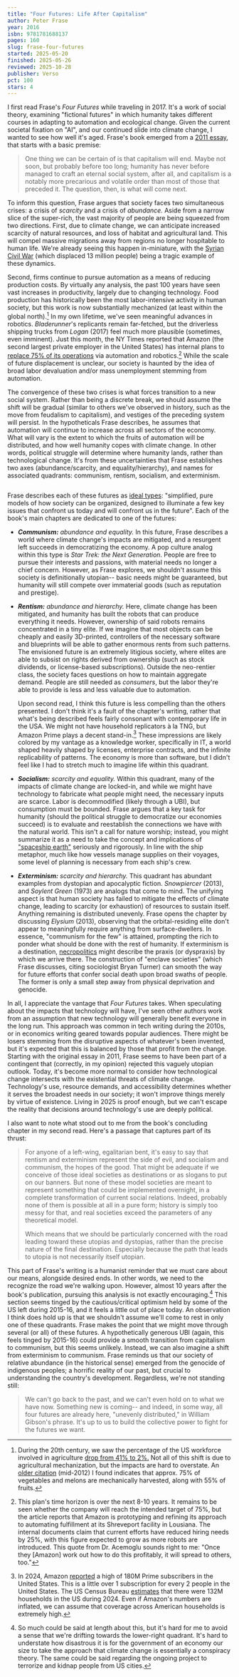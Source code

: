```yaml
---
title: "Four Futures: Life After Capitalism"
author: Peter Frase
year: 2016
isbn: 9781781688137
pages: 160
slug: frase-four-futures
started: 2025-05-20
finished: 2025-05-26
reviewed: 2025-10-28
publisher: Verso
pct: 100
stars: 4
---
```


I first read Frase's _Four Futures_ while traveling in 2017. It's a work of social theory, examining "fictional futures" in which humanity takes different courses in adapting to automation and ecological change. Given the current societal fixation on "AI", and our continued slide into climate change, I wanted to see how well it's aged. Frase's book emerged from a [2011 essay](https://jacobin.com/2011/12/four-futures), that starts with a basic premise:

> One thing we can be certain of is that capitalism will end. Maybe not soon, but probably before too long; humanity has never before managed to craft an eternal social system, after all, and capitalism is a notably more precarious and volatile order than most of those that preceded it. The question, then, is what will come next.

To inform this question, Frase argues that society faces two simultaneous crises: a crisis of _scarcity_ and a crisis of _abundance._ Aside from a narrow slice of the super-rich, the vast majority of people are being squeezed from two directions. First, due to climate change, we can anticipate increased scarcity of natural resources, and loss of habitat and agricultural land. This will compel massive migrations away from regions no longer hospitable to human life. We're already seeing this happen in-miniature, with the [Syrian Civil War](https://www.dw.com/en/how-climate-change-paved-the-way-to-war-in-syria/a-56711650) (which displaced 13 million people) being a tragic example of these dynamics.

Second, firms continue to pursue automation as a means of reducing production costs. By virtually any analysis, the past 100 years have seen vast increases in productivity, largely due to changing technology. Food production has historically been the most labor-intensive activity in human society, but this work is now substantially mechanized (at least within the global north).[^1] In my own lifetime, we've seen meaningful advances in robotics. _Bladerunner_'s replicants remain far-fetched, but the driverless shipping trucks from _Logan_ (2017) feel much more plausible (sometimes, even imminent). Just this month, the NY Times reported that Amazon (the second largest private employer in the United States) has internal plans to [replace 75% of its operations](https://www.nytimes.com/2025/10/21/technology/inside-amazons-plans-to-replace-workers-with-robots.html?unlocked_article_code=1.xE8.K_0w.uTh9pG4t5QZ6&smid=url-share) via automation and robotics.[^2] While the scale of future displacement is unclear, our society is haunted by the idea of broad labor devaluation and/or mass unemployment stemming from automation.

The convergence of these two crises is what forces transition to a new social system. Rather than being a discrete break, we should assume the shift will be gradual (similar to others we've observed in history, such as the move from feudalism to capitalism), and vestiges of the preceding system will persist. In the hypotheticals Frase describes, he assumes that automation will continue to increase across all sectors of the economy. What will vary is the extent to which the fruits of automation will be distributed, and how well humanity copes with climate change. In other words, political struggle will determine where humanity lands, rather than technological change. It's from these uncertainties that Frase establishes two axes (abundance/scarcity, and equality/hierarchy), and names for associated quadrants: communism, rentism, socialism, and exterminism.

<script>
  import { Plot, Text, RuleX, RuleY } from 'svelteplot';
  import { range } from 'd3-array';

  let domain = { domain: [-1, 1] };

  let text = [
    { x: -0.5, y: 0.5, lab: "communism" }, 
    { x: 0.5, y: 0.5, lab: "socialism" },
    { x: 0.5, y: -0.5, lab: "exterminism" },
    { x: -0.5, y: -0.5, lab: "rentism" },
  ];

  let axis_labels = [
    { x: -0.05, y: 0.87, lab: "equality", r: -90 },
    { x: -0.05, y: -0.85, lab: "hierarchy", r: -90 },
    { x: -0.84, y: 0.05, lab: "abundance", r: 0 },
    { x: 0.89, y: 0.05, lab: "scarcity", r: 0 },
  ]
</script>

<div class="columns is-centered">
  <div class="column is-half">
    <Plot x={domain} y={domain} axes={false}>
      <Text data={axis_labels} x="x" y="y" text="lab" rotate="r" />
      <Text data={text} x="x" y="y" text="lab" fontSize={20} />
      <RuleX data={[0]} />
      <RuleY data={[0]} />
    </Plot>
  </div>
</div>

Frase describes each of these futures as [ideal types](https://en.wikipedia.org/wiki/Ideal_type): "simplified, pure models of how society can be organized, designed to illuminate a few key issues that confront us today and will confront us in the future". Each of the book's main chapters are dedicated to one of the futures:

- _**Communism:** abundance and equality._ In this future, Frase describes a world where climate change's impacts are mitigated, and a resurgent left succeeds in democratizing the economy. A pop culture analog within this type is _Star Trek: the Next Generation_. People are free to pursue their interests and passions, with material needs no longer a chief concern. However, as Frase explores, we shouldn't assume this society is definitionally utopian-- basic needs might be guaranteed, but humanity will still compete over immaterial goods (such as reputation and prestige).

- _**Rentism:** abundance and hierarchy._ Here, climate change has been mitigated, and humanity has built the robots that can produce everything it needs. However, ownership of said robots remains concentrated in a tiny elite. If we imagine that most objects can be cheaply and easily 3D-printed, controllers of the necessary software and blueprints will be able to gather enormous rents from such patterns. The envisioned future is an extremely litigious society, where elites are able to subsist on rights derived from ownership (such as stock dividends, or license-based subscriptions). Outside the neo-rentier class, the society faces questions on how to maintain aggregate demand. People are still needed as _consumers_, but the labor they're able to provide is less and less valuable due to automation.

  Upon second read, I think this future is less compelling than the others presented. I don't think it's a fault of the chapter's writing, rather that what's being described feels fairly consonant with contemporary life in the USA. We might not have household replicators à la TNG, but Amazon Prime plays a decent stand-in.[^3] These impressions are likely colored by my vantage as a knowledge worker, specifically in IT, a world shaped heavily shaped by licenses, enterprise contracts, and the infinite replicability of patterns. The economy is more than software, but I didn't feel like I had to stretch much to imagine life within this quadrant.

- _**Socialism:** scarcity and equality._ Within this quadrant, many of the impacts of climate change are locked-in, and while we might have technology to fabricate what people might need, the necessary inputs are scarce. Labor is decommodified (likely through a UBI), but consumption must be bounded. Frase argues that a key task for humanity (should the political struggle to democratize our economies succeed) is to evaluate and reestablish the connections we have with the natural world. This isn't a call for nature worship; instead, you might summarize it as a need to take the concept and implications of ["spaceship earth"](https://en.wikipedia.org/wiki/Spaceship_Earth) seriously and rigorously. In line with the ship metaphor, much like how vessels manage supplies on their voyages, some level of planning is necessary from each ship's crew.

- _**Exterminism:** scarcity and hierarchy._ This quadrant has abundant examples from dystopian and apocalyptic fiction. _Snowpiercer_ (2013), and _Soylent Green_ (1973) are analogs that come to mind. The unifying aspect is that human society has failed to mitigate the effects of climate change, leading to scarcity (or exhaustion) of resources to sustain itself. Anything remaining is distributed unevenly. Frase opens the chapter by discussing _Elysium_ (2013), observing that the orbital-residing elite don't appear to meaningfully require anything from surface-dwellers. In essence, "communism for the few" is attained, prompting the rich to ponder what should be done with the rest of humanity. If exterminism is a destination, [necropolitics](/reading/mbembe-necropolitics) might describe the praxis (or dyspraxis) by which we arrive there. The construction of "enclave societies" (which Frase discusses, citing sociologist Bryan Turner) can smooth the way for future efforts that confer social death upon broad swaths of people. The former is only a small step away from physical deprivation and genocide.

In all, I appreciate the vantage that _Four Futures_ takes. When speculating about the impacts that technology will have, I've seen other authors work from an assumption that new technology will generally benefit everyone in the long run. This approach was common in tech writing during the 2010s, or in economics writing geared towards popular audiences. There might be losers stemming from the disruptive aspects of whatever's been invented, but it's expected that this is balanced by those that profit from the change. Starting with the original essay in 2011, Frase seems to have been part of a contingent that (correctly, in my opinion) rejected this vaguely utopian outlook. Today, it's become more normal to consider how technological change intersects with the existential threats of climate change. Technology's use, resource demands, and accessibility determines whether it serves the broadest needs in our society; it won't improve things merely by virtue of existence. Living in 2025 is proof enough, but we can't escape the reality that decisions around technology's use are deeply political.

I also want to note what stood out to me from the book's concluding chapter in my second read. Here's a passage that captures part of its thrust:

> For anyone of a left-wing, egalitarian bent, it's easy to say that rentism and exterminism represent the side of evil, and socialism and communism, the hopes of the good. That might be adequate if we conceive of those ideal societies as destinations or as slogans to put on our banners. But none of these model societies are meant to represent something that could be implemented overnight, in a complete transformation of current social relations. Indeed, probably none of them is possible at all in a pure form; history is simply too messy for that, and real societies exceed the parameters of any theoretical model.
> 
> Which means that we should be particularly concerned with the road leading toward these utopias and dystopias, rather than the precise nature of the final destination. Especially because the path that leads to utopia is not necessarily itself utopian.

This part of Frase's writing is a humanist reminder that we must care about our means, alongside desired ends. In other words, we need to the recognize the road we're walking upon. However, almost 10 years after the book's publication, pursuing this analysis is not exactly encouraging.[^4] This section seems tinged by the cautious/critical optimism held by some of the US left during 2015-16, and it feels a little out of place today. An observation I think does hold up is that we shouldn't assume we'll come to rest in only one of these quadrants. Frase makes the point that we might move through several (or all) of these futures. A hypothetically generous UBI (again, this feels tinged by 2015-16) could provide a smooth transition from capitalism to communism, but this seems unlikely. Instead, we can also imagine a shift from exterminism to communism. Frase reminds us that our society of relative abundance (in the historical sense) emerged from the genocide of indigenous peoples; a horrific reality of our past, but crucial to understanding the country's development. Regardless, we're not standing still:

> We can't go back to the past, and we can't even hold on to what we have now. Something new is coming-- and indeed, in some way, all four futures are already here, "unevenly distributed," in William Gibson's phrase. It's up to us to build the collective power to fight for the futures we want.

[^1]: During the 20th century, we saw the percentage of the US workforce involved in agriculture [drop from 41% to 2%.](https://foodsystemprimer.org/production/industrialization-of-agriculture) Not all of this shift is due to agricultural mechanization, but the impacts are hard to overstate. An [older citation](https://www.choicesmagazine.org/choices-magazine/theme-articles/immigration-and-agriculture/the-status-of-labor-saving-mechanization-in-us-fruit-and-vegetable-harvesting) (mid-2012) I found indicates that approx. 75% of vegetables and melons are mechanically harvested, along with 55% of fruits.

[^2]: This plan's time horizon is over the next 8-10 years. It remains to be seen whether the company will reach the intended target of 75%, but the article reports that Amazon is prototyping and refining its approach to automating fulfillment at its Shreveport facility in Lousiana. The internal documents claim that current efforts have reduced hiring needs by 25%, with this figure expected to grow as more robots are introduced. This quote from Dr. Acemoglu sounds right to me: "Once they [Amazon] work out how to do this profitably, it will spread to others, too."

[^3]: In 2024, Amazon [reported](https://finance.yahoo.com/news/amazon-prime-memberships-us-gain-175715711.html) a high of 180M Prime subscribers in the United States. This is a little over 1 subscription for every 2 people in the United States. The US Census Bureau [estimates](https://fred.stlouisfed.org/series/TTLHH) that there were 132M households in the US during 2024. Even if Amazon's numbers are inflated, we can assume that coverage across American households is extremely high.

[^4]: So much could be said at length about this, but it's hard for me to avoid a sense that we're drifting towards the lower-right quadrant. It's hard to understate how disastrous it is for the government of an economy our size to take the approach that climate change is essentially a conspiracy theory. The same could be said regarding the ongoing project to terrorize and kidnap people from US cities.
